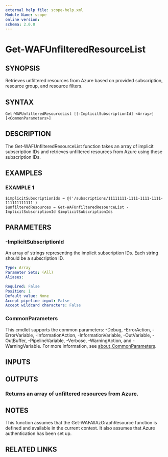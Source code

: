 ```yaml
---
external help file: scope-help.xml
Module Name: scope
online version:
schema: 2.0.0
---
```


# Get-WAFUnfilteredResourceList

## SYNOPSIS
Retrieves unfiltered resources from Azure based on provided subscription, resource group, and resource filters.

## SYNTAX

```
Get-WAFUnfilteredResourceList [[-ImplicitSubscriptionId] <Array>] [<CommonParameters>]
```

## DESCRIPTION
The Get-WAFUnfilteredResourceList function takes an array of implicit subscription IDs and retrieves unfiltered resources from Azure using these subscription IDs.

## EXAMPLES

### EXAMPLE 1
```
$implicitSubscriptionIds = @('/subscriptions/11111111-1111-1111-1111-111111111111')
$unfilteredResources = Get-WAFUnfilteredResourceList -ImplicitSubscriptionId $implicitSubscriptionIds
```

## PARAMETERS

### -ImplicitSubscriptionId
An array of strings representing the implicit subscription IDs.
Each string should be a subscription ID.

```yaml
Type: Array
Parameter Sets: (All)
Aliases:

Required: False
Position: 1
Default value: None
Accept pipeline input: False
Accept wildcard characters: False
```

### CommonParameters
This cmdlet supports the common parameters: -Debug, -ErrorAction, -ErrorVariable, -InformationAction, -InformationVariable, -OutVariable, -OutBuffer, -PipelineVariable, -Verbose, -WarningAction, and -WarningVariable. For more information, see [about_CommonParameters](http://go.microsoft.com/fwlink/?LinkID=113216).

## INPUTS

## OUTPUTS

### Returns an array of unfiltered resources from Azure.
## NOTES
This function assumes that the Get-WAFAllAzGraphResource function is defined and available in the current context.
It also assumes that Azure authentication has been set up.

## RELATED LINKS
